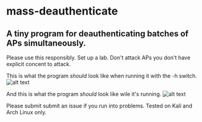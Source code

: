 # mass-deauthenticate
A tiny program for deauthenticating batches of APs simultaneously.
------------------------------------------------------------------
Please use this responsibly. Set up a lab. Don't attack APs you don't have explicit concent to attack.

This is what the program _should_ look like when running it with the -h switch.
![alt text](http://basement-hacker.com/git-stuff/mass-deauth-help-menu.png)

And this is what the program _should_ look like wile it's running.
![alt text](http://basement-hacker.com/git-stuff/mass-deauth-dev-testing.png)

Please submit submit an issue if you run into problems.
Tested on Kali and Arch Linux only.
